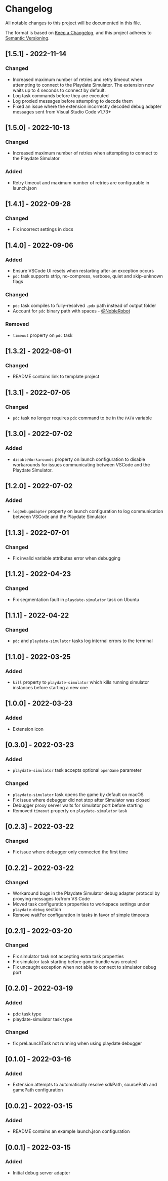 # Changelog

All notable changes to this project will be documented in this file.

The format is based on [Keep a Changelog](https://keepachangelog.com/en/1.0.0/),
and this project adheres to [Semantic Versioning](https://semver.org/spec/v2.0.0.html).

## [1.5.1] - 2022-11-14

### Changed

- Increased maximum number of retries and retry timeout when attempting to connect to the Playdate Simulator. The extension now waits up to 4 seconds to connect by default.
- Log task commands before they are executed
- Log proxied messages before attempting to decode them
- Fixed an issue where the extension incorrectly decoded debug adapter messages sent from Visual Studio Code v1.73+

## [1.5.0] - 2022-10-13

### Changed

- Increased maximum number of retries when attempting to connect to the Playdate Simulator

### Added

- Retry timeout and maximum number of retries are configurable in launch.json

## [1.4.1] - 2022-09-28

### Changed

- Fix incorrect settings in docs

## [1.4.0] - 2022-09-06

### Added

- Ensure VSCode UI resets when restarting after an exception occurs
- `pdc` task supports strip, no-compress, verbose, quiet and skip-unknown flags

### Changed

- `pdc` task compiles to fully-resolved `.pdx` path instead of output folder
- Account for `pdc` binary path with spaces - [@NobleRobot](https://github.com/NobleRobot)

### Removed

- `timeout` property on `pdc` task

## [1.3.2] - 2022-08-01

### Changed

- README contains link to template project

## [1.3.1] - 2022-07-05

### Changed

- `pdc` task no longer requires `pdc` command to be in the `PATH` variable

## [1.3.0] - 2022-07-02

### Added

- `disableWorkarounds` property on launch configuration to disable workarounds for issues communicating between VSCode and the Playdate Simulator.

## [1.2.0] - 2022-07-02

### Added

- `logDebugAdapter` property on launch configuration to log communication between VSCode and the Playdate Simulator

## [1.1.3] - 2022-07-01

### Changed

- Fix invalid variable attributes error when debugging

## [1.1.2] - 2022-04-23

### Changed

- Fix segmentation fault in `playdate-simulator` task on Ubuntu

## [1.1.1] - 2022-04-22

### Changed

- `pdc` and `playdate-simulator` tasks log internal errors to the terminal

## [1.1.0] - 2022-03-25

### Added

- `kill` property to `playdate-simulator` which kills running simulator instances before starting a new one

## [1.0.0] - 2022-03-23

### Added

- Extension icon

## [0.3.0] - 2022-03-23

### Added

- `playdate-simulator` task accepts optional `openGame` parameter

### Changed

- `playdate-simulator` task opens the game by default on macOS
- Fix issue where debugger did not stop after Simulator was closed
- Debugger proxy server waits for simulator port before starting
- Removed `timeout` property on `playdate-simulator` task

## [0.2.3] - 2022-03-22

### Changed

- Fix issue where debugger only connected the first time

## [0.2.2] - 2022-03-22

### Changed

- Workaround bugs in the Playdate Simulator debug adapter protocol by proxying messages to/from VS Code
- Moved task configuration properties to workspace settings under `playdate-debug` section
- Remove waitFor configuration in tasks in favor of simple timeouts

## [0.2.1] - 2022-03-20

### Changed

- Fix simulator task not accepting extra task properties
- Fix simulator task starting before game bundle was created
- Fix uncaught exception when not able to connect to simulator debug port

## [0.2.0] - 2022-03-19

### Added

- pdc task type
- playdate-simulator task type

### Changed

- fix preLaunchTask not running when using playdate debugger

## [0.1.0] - 2022-03-16

### Added

- Extension attempts to automatically resolve sdkPath, sourcePath and gamePath configuration

## [0.0.2] - 2022-03-15

### Added

- README contains an example launch.json configuration

## [0.0.1] - 2022-03-15

### Added

- Initial debug server adapter
